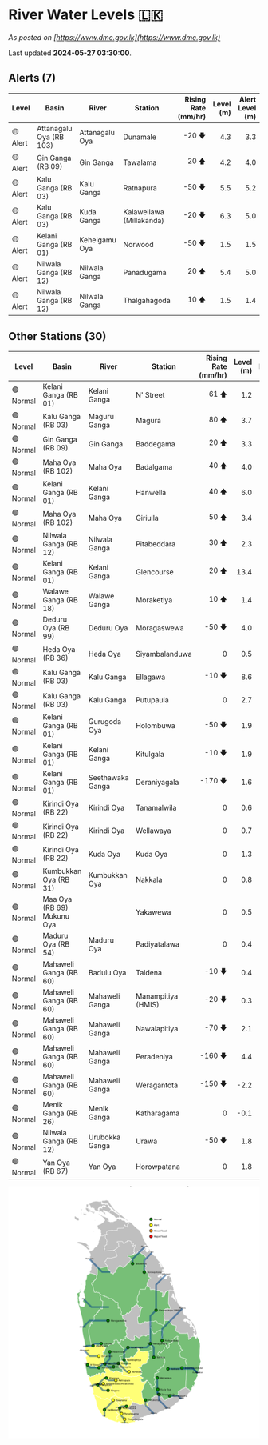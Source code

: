 # River Water Levels :sri_lanka:

*As posted on [https://www.dmc.gov.lk](https://www.dmc.gov.lk)*

Last updated **2024-05-27 03:30:00**.

## Alerts (7)

| Level | Basin | River | Station | Rising Rate (mm/hr) | Level (m) | Alert Level (m) |
|---|---|---|---|--: |--:|--:|
| 🟡 Alert | Attanagalu Oya (RB 103) | Attanagalu Oya | Dunamale | -20 🡇 | 4.3 | 3.3 |
| 🟡 Alert | Gin Ganga (RB 09) | Gin Ganga | Tawalama | 20 🡅 | 4.2 | 4.0 |
| 🟡 Alert | Kalu Ganga (RB 03) | Kalu Ganga | Ratnapura | -50 🡇 | 5.5 | 5.2 |
| 🟡 Alert | Kalu Ganga (RB 03) | Kuda Ganga | Kalawellawa (Millakanda) | -20 🡇 | 6.3 | 5.0 |
| 🟡 Alert | Kelani Ganga (RB 01) | Kehelgamu Oya | Norwood | -50 🡇 | 1.5 | 1.5 |
| 🟡 Alert | Nilwala Ganga (RB 12) | Nilwala Ganga | Panadugama | 20 🡅 | 5.4 | 5.0 |
| 🟡 Alert | Nilwala Ganga (RB 12) | Nilwala Ganga | Thalgahagoda | 10 🡅 | 1.5 | 1.4 |

## Other Stations (30)

| Level | Basin | River | Station | Rising Rate (mm/hr) | Level (m) | Alert Level (m) | Time to Alert |
|---|---|---|---|--: |--:|--:|---|
| 🟢 Normal | Kelani Ganga (RB 01) | Kelani Ganga | N' Street | 61 🡅 | 1.2 | 1.2 | 1.0 ⏳ |
| 🟢 Normal | Kalu Ganga (RB 03) | Maguru Ganga | Magura | 80 🡅 | 3.7 | 4.0 | 3.5 ⏳ |
| 🟢 Normal | Gin Ganga (RB 09) | Gin Ganga | Baddegama | 20 🡅 | 3.3 | 3.5 | 12.0 ⏳ |
| 🟢 Normal | Maha Oya (RB 102) | Maha Oya | Badalgama | 40 🡅 | 4.0 | 5.0 | 25.0 ⏳ |
| 🟢 Normal | Kelani Ganga (RB 01) | Kelani Ganga | Hanwella | 40 🡅 | 6.0 | 7.0 | 25.7 ⏳ |
| 🟢 Normal | Maha Oya (RB 102) | Maha Oya | Giriulla | 50 🡅 | 3.4 | 5.5 | 41.2 ⏳ |
| 🟢 Normal | Nilwala Ganga (RB 12) | Nilwala Ganga | Pitabeddara | 30 🡅 | 2.3 | 4.0 | 56.7 ⏳ |
| 🟢 Normal | Kelani Ganga (RB 01) | Kelani Ganga | Glencourse | 20 🡅 | 13.4 | 15.0 | 79.0 ⏳ |
| 🟢 Normal | Walawe Ganga (RB 18) | Walawe Ganga | Moraketiya | 10 🡅 | 1.4 | 3.0 | 158.0 ⏳ |
| 🟢 Normal | Deduru Oya (RB 99) | Deduru Oya | Moragaswewa | -50 🡇 | 4.0 | 4.8 | 🟢 |
| 🟢 Normal | Heda Oya (RB 36) | Heda Oya | Siyambalanduwa | 0  | 0.5 | 4.5 | 🟢 |
| 🟢 Normal | Kalu Ganga (RB 03) | Kalu Ganga | Ellagawa | -10 🡇 | 8.6 | 10.0 | 🟢 |
| 🟢 Normal | Kalu Ganga (RB 03) | Kalu Ganga | Putupaula | 0  | 2.7 | 3.0 | 🟢 |
| 🟢 Normal | Kelani Ganga (RB 01) | Gurugoda Oya | Holombuwa | -50 🡇 | 1.9 | 3.0 | 🟢 |
| 🟢 Normal | Kelani Ganga (RB 01) | Kelani Ganga | Kitulgala | -10 🡇 | 1.9 | 3.0 | 🟢 |
| 🟢 Normal | Kelani Ganga (RB 01) | Seethawaka Ganga | Deraniyagala | -170 🡇 | 1.6 | 4.8 | 🟢 |
| 🟢 Normal | Kirindi Oya (RB 22) | Kirindi Oya | Tanamalwila | 0  | 0.6 | 4.0 | 🟢 |
| 🟢 Normal | Kirindi Oya (RB 22) | Kirindi Oya | Wellawaya | 0  | 0.7 | 4.4 | 🟢 |
| 🟢 Normal | Kirindi Oya (RB 22) | Kuda Oya | Kuda Oya | 0  | 1.3 | 6.9 | 🟢 |
| 🟢 Normal | Kumbukkan Oya (RB 31) | Kumbukkan Oya | Nakkala | 0  | 0.8 | 5.0 | 🟢 |
| 🟢 Normal | Maa Oya (RB 69) Mukunu Oya |  | Yakawewa | 0  | 0.5 | 4.0 | 🟢 |
| 🟢 Normal | Maduru Oya (RB 54) | Maduru Oya | Padiyatalawa | 0  | 0.4 | 4.0 | 🟢 |
| 🟢 Normal | Mahaweli Ganga (RB 60) | Badulu Oya | Taldena | -10 🡇 | 0.4 | 3.0 | 🟢 |
| 🟢 Normal | Mahaweli Ganga (RB 60) | Mahaweli Ganga | Manampitiya (HMIS) | -20 🡇 | 0.3 | 3.0 | 🟢 |
| 🟢 Normal | Mahaweli Ganga (RB 60) | Mahaweli Ganga | Nawalapitiya | -70 🡇 | 2.1 | 3.5 | 🟢 |
| 🟢 Normal | Mahaweli Ganga (RB 60) | Mahaweli Ganga | Peradeniya | -160 🡇 | 4.4 | 5.0 | 🟢 |
| 🟢 Normal | Mahaweli Ganga (RB 60) | Mahaweli Ganga | Weragantota | -150 🡇 | -2.2 | 5.0 | 🟢 |
| 🟢 Normal | Menik Ganga (RB 26) | Menik Ganga | Katharagama | 0  | -0.1 | 4.0 | 🟢 |
| 🟢 Normal | Nilwala Ganga (RB 12) | Urubokka Ganga | Urawa | -50 🡇 | 1.8 | 2.5 | 🟢 |
| 🟢 Normal | Yan Oya (RB 67) | Yan Oya | Horowpatana | 0  | 1.8 | 6.0 | 🟢 |


<div id="river-water-level-map">

![River Water Level Map](images/river-water-level-map.png)

</div>